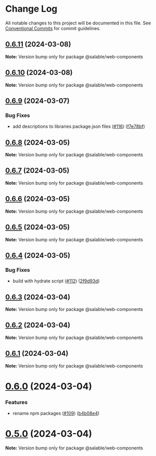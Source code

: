 # Change Log

All notable changes to this project will be documented in this file.
See [Conventional Commits](https://conventionalcommits.org) for commit guidelines.

## [0.6.11](https://github.com/ionic-team/stencil-component-starter/compare/v0.6.10...v0.6.11) (2024-03-08)

**Note:** Version bump only for package @salable/web-components





## [0.6.10](https://github.com/ionic-team/stencil-component-starter/compare/v0.6.9...v0.6.10) (2024-03-08)

**Note:** Version bump only for package @salable/web-components





## [0.6.9](https://github.com/ionic-team/stencil-component-starter/compare/v0.6.8...v0.6.9) (2024-03-07)


### Bug Fixes

* add descriptions to libraries package.json files ([#116](https://github.com/ionic-team/stencil-component-starter/issues/116)) ([f7e78bf](https://github.com/ionic-team/stencil-component-starter/commit/f7e78bf6932996fc56905e0a372ed1cb41561243))





## [0.6.8](https://github.com/ionic-team/stencil-component-starter/compare/v0.6.7...v0.6.8) (2024-03-05)

**Note:** Version bump only for package @salable/web-components





## [0.6.7](https://github.com/ionic-team/stencil-component-starter/compare/v0.6.6...v0.6.7) (2024-03-05)

**Note:** Version bump only for package @salable/web-components





## [0.6.6](https://github.com/ionic-team/stencil-component-starter/compare/v0.6.5...v0.6.6) (2024-03-05)

**Note:** Version bump only for package @salable/web-components





## [0.6.5](https://github.com/ionic-team/stencil-component-starter/compare/v0.6.4...v0.6.5) (2024-03-05)

**Note:** Version bump only for package @salable/web-components





## [0.6.4](https://github.com/ionic-team/stencil-component-starter/compare/v0.6.3...v0.6.4) (2024-03-05)


### Bug Fixes

* build with hydrate script ([#112](https://github.com/ionic-team/stencil-component-starter/issues/112)) ([2f9d93d](https://github.com/ionic-team/stencil-component-starter/commit/2f9d93d2609904cd201ce266acd152d5a13aac4d))





## [0.6.3](https://github.com/ionic-team/stencil-component-starter/compare/v0.6.2...v0.6.3) (2024-03-04)

**Note:** Version bump only for package @salable/web-components





## [0.6.2](https://github.com/ionic-team/stencil-component-starter/compare/v0.6.1...v0.6.2) (2024-03-04)

**Note:** Version bump only for package @salable/web-components





## [0.6.1](https://github.com/ionic-team/stencil-component-starter/compare/v0.6.0...v0.6.1) (2024-03-04)

**Note:** Version bump only for package @salable/web-components





# [0.6.0](https://github.com/ionic-team/stencil-component-starter/compare/v0.3.2...v0.6.0) (2024-03-04)


### Features

* rename npm packages ([#109](https://github.com/ionic-team/stencil-component-starter/issues/109)) ([b4b08e4](https://github.com/ionic-team/stencil-component-starter/commit/b4b08e4982418f9c38edaa8a4371508a248052f6))





# [0.5.0](https://github.com/ionic-team/stencil-component-starter/compare/v0.3.2...v0.5.0) (2024-03-04)

**Note:** Version bump only for package @salable/web-components
